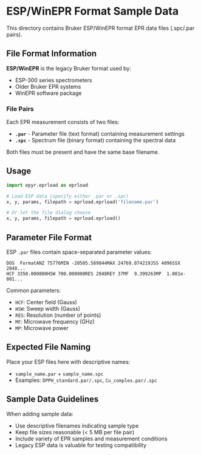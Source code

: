 # ESP/WinEPR Format Sample Data

This directory contains Bruker ESP/WinEPR format EPR data files (.spc/.par pairs).

## File Format Information

**ESP/WinEPR** is the legacy Bruker format used by:
- ESP-300 series spectrometers
- Older Bruker EPR systems
- WinEPR software package

### File Pairs
Each EPR measurement consists of two files:
- **`.par`** - Parameter file (text format) containing measurement settings
- **`.spc`** - Spectrum file (binary format) containing the spectral data

Both files must be present and have the same base filename.

## Usage

```python
import epyr.eprload as eprload

# Load ESP data (specify either .par or .spc)
x, y, params, filepath = eprload.eprload('filename.par')

# Or let the file dialog choose
x, y, params, filepath = eprload.eprload()
```

## Parameter File Format

ESP `.par` files contain space-separated parameter values:
```
DOS  FormatANZ 75776MIN -20505.589844MAX 24769.074219JSS 4096SSX 2048...
HCF 3350.000000HSW 700.000000RES 2048REY 37MF  9.399263MP  1.001e-001...
```

Common parameters:
- `HCF`: Center field (Gauss)
- `HSW`: Sweep width (Gauss)
- `RES`: Resolution (number of points)
- `MF`: Microwave frequency (GHz)
- `MP`: Microwave power

## Expected File Naming

Place your ESP files here with descriptive names:
- `sample_name.par` + `sample_name.spc`
- Examples: `DPPH_standard.par/.spc`, `Cu_complex.par/.spc`

## Sample Data Guidelines

When adding sample data:
- Use descriptive filenames indicating sample type
- Keep file sizes reasonable (< 5 MB per file pair)
- Include variety of EPR samples and measurement conditions
- Legacy ESP data is valuable for testing compatibility
